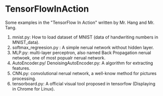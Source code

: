 # TensorFlowInAction
Some examples in the "TensorFlow In Action" written by Mr. Hang and Mr. Tang.
1. mnist.py: How to load dataset of MNIST (data of handwriting numbers in MNIST_data).
2. softmax_regreesion.py : A simple nerual network without hidden layer.
3. MLP.py: multi-layer perceptron, also named Back Propagation nerual netwoek, one of most popualr nerual network.
4. AutoEncoder.py/ DenoisingAutoEncoder.py: A algorithm for extracting features.
5. CNN.py: convolutional nerual network, a well-know method for pictures processing.
6. tensorboard.py: A official visual tool proposed in tensorfow (Displaying in Chrome for Linux).

